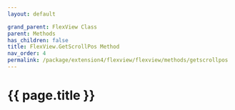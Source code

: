 ```yaml
---
layout: default

grand_parent: FlexView Class
parent: Methods
has_children: false
title: FlexView.GetScrollPos Method
nav_order: 4
permalink: /package/extension4/flexview/flexview/methods/getscrollpos
---
```

# {{ page.title }}